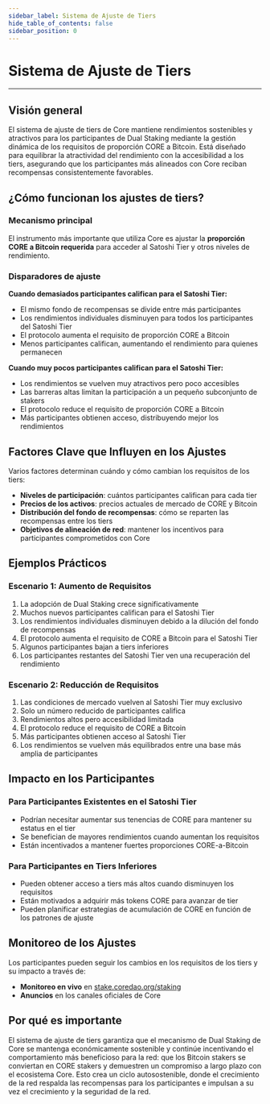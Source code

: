 ```yaml
---
sidebar_label: Sistema de Ajuste de Tiers
hide_table_of_contents: false
sidebar_position: 0
---
```


# Sistema de Ajuste de Tiers

---

## Visión general

El sistema de ajuste de tiers de Core mantiene rendimientos sostenibles y atractivos para los participantes de Dual Staking mediante la gestión dinámica de los requisitos de proporción CORE a Bitcoin. Está diseñado para equilibrar la atractividad del rendimiento con la accesibilidad a los tiers, asegurando que los participantes más alineados con Core reciban recompensas consistentemente favorables.

## ¿Cómo funcionan los ajustes de tiers?

### Mecanismo principal

El instrumento más importante que utiliza Core es ajustar la **proporción CORE a Bitcoin requerida** para acceder al Satoshi Tier y otros niveles de rendimiento.

### Disparadores de ajuste

**Cuando demasiados participantes califican para el Satoshi Tier:**

- El mismo fondo de recompensas se divide entre más participantes
- Los rendimientos individuales disminuyen para todos los participantes del Satoshi Tier
- El protocolo aumenta el requisito de proporción CORE a Bitcoin
- Menos participantes califican, aumentando el rendimiento para quienes permanecen

**Cuando muy pocos participantes califican para el Satoshi Tier:**

- Los rendimientos se vuelven muy atractivos pero poco accesibles
- Las barreras altas limitan la participación a un pequeño subconjunto de stakers
- El protocolo reduce el requisito de proporción CORE a Bitcoin
- Más participantes obtienen acceso, distribuyendo mejor los rendimientos

## Factores Clave que Influyen en los Ajustes

Varios factores determinan cuándo y cómo cambian los requisitos de los tiers:

- **Niveles de participación**: cuántos participantes califican para cada tier
- **Precios de los activos**: precios actuales de mercado de CORE y Bitcoin
- **Distribución del fondo de recompensas**: cómo se reparten las recompensas entre los tiers
- **Objetivos de alineación de red**: mantener los incentivos para participantes comprometidos con Core

## Ejemplos Prácticos

### Escenario 1: Aumento de Requisitos

1. La adopción de Dual Staking crece significativamente
2. Muchos nuevos participantes califican para el Satoshi Tier
3. Los rendimientos individuales disminuyen debido a la dilución del fondo de recompensas
4. El protocolo aumenta el requisito de CORE a Bitcoin para el Satoshi Tier
5. Algunos participantes bajan a tiers inferiores
6. Los participantes restantes del Satoshi Tier ven una recuperación del rendimiento

### Escenario 2: Reducción de Requisitos

1. Las condiciones de mercado vuelven al Satoshi Tier muy exclusivo
2. Solo un número reducido de participantes califica
3. Rendimientos altos pero accesibilidad limitada
4. El protocolo reduce el requisito de CORE a Bitcoin
5. Más participantes obtienen acceso al Satoshi Tier
6. Los rendimientos se vuelven más equilibrados entre una base más amplia de participantes

## Impacto en los Participantes

### Para Participantes Existentes en el Satoshi Tier

- Podrían necesitar aumentar sus tenencias de CORE para mantener su estatus en el tier
- Se benefician de mayores rendimientos cuando aumentan los requisitos
- Están incentivados a mantener fuertes proporciones CORE-a-Bitcoin

### Para Participantes en Tiers Inferiores

- Pueden obtener acceso a tiers más altos cuando disminuyen los requisitos
- Están motivados a adquirir más tokens CORE para avanzar de tier
- Pueden planificar estrategias de acumulación de CORE en función de los patrones de ajuste

## Monitoreo de los Ajustes

Los participantes pueden seguir los cambios en los requisitos de los tiers y su impacto a través de:

- **Monitoreo en vivo** en [stake.coredao.org/staking](https://stake.coredao.org/staking)
- **Anuncios** en los canales oficiales de Core

## Por qué es importante

El sistema de ajuste de tiers garantiza que el mecanismo de Dual Staking de Core se mantenga económicamente sostenible y continúe incentivando el comportamiento más beneficioso para la red: que los Bitcoin stakers se conviertan en CORE stakers y demuestren un compromiso a largo plazo con el ecosistema Core. Esto crea un ciclo autosostenible, donde el crecimiento de la red respalda las recompensas para los participantes e impulsan a su vez el crecimiento y la seguridad de la red.
